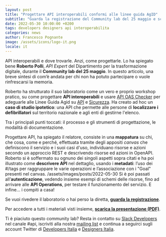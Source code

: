 ```yaml
---
layout: post
title: "Progettare API interoperabili conformi alle linee guida AgID"
subtitle: "Guarda la registrazione del Community lab del 25 maggio e scopri uno strumento indispensabile per i servizi pubblici digitali"
date: 2022-05-30 10:00:00 +0200
tags: developers designers api interoperabilita
categories: news
author: Francesco Pognante
image: /assets/icons/logo-it.png
locale: it
---
```


API interoperabili e dove trovarle. Anzi, come progettarle. Lo ha spiegato bene **Roberto Polli**, *API Expert* del Dipartimento per la trasformazione digitale, durante il **Community lab del 25 maggio**. In questo articolo, una breve sintesi di com’è andata per chi non ha potuto partecipare o vuole rinfrescarsi la memoria.

Roberto ha strutturato il suo laboratorio come un vero e proprio workshop pratico, su come progettare **API interoperabili** e usare [API OAS Checker](https://italia.github.io/api-oas-checker/) per adeguarle alle Linee Guida Agid su [API](https://docs.italia.it/italia/piano-triennale-ict/lg-modellointeroperabilita-docs/) e [Sicurezza](https://docs.italia.it/AgID/documenti-in-consultazione/lg-sicurezza-interoperabilita-docs). Ha creato ad hoc un **caso di studio ipotetico**: una API che permette alle persone di **localizzare i defibrillatori** sul territorio nazionale e agli enti di gestirne l'elenco.

Tra i principali punti toccati: il processo e gli strumenti di progettazione, le modalità di documentazione.

Progettare API, ha spiegato il relatore, consiste in una **mappatura** su chi, che cosa, come e perché, effettuata tramite degli appositi *canvas* che definiscono il servizio e i suoi casi d'uso, individuano risorse e azioni secondo un approccio REST e descrivendo risorse ed azioni in OpenAPI.
Roberto si è soffermato su ognuno dei singoli aspetti sopra citati e ha poi illustrato come **descrivere API** nel dettaglio, usando i **metadati**: l’uso dei #/tags per raggruppare le varie operazioni e l’associazione con i "Goal" presenti nel canvas.
/assets/images/posts/2022-05-30
Si è poi passati all’**autenticazione**, vedendo insieme esempi di schemi delle risorse, fino ad arrivare alle **API Operations**, per testare il funzionamento del servizio. E infine… i compiti a casa!

Se vuoi rivedere il laboratorio o hai perso la diretta, **[guarda la registrazione](https://www.youtube.com/watch?v=D-3t8h1E9yE)**.

Per accedere a tutti i materiali visti insieme, **[scarica la presentazione (PDF)](/assets/images/posts/2022-05-30/CommunityLab-2022-05-25.pdf)**.

Ti è piaciuto questo community lab? Resta in contatto su [Slack Developers](https://slack.developers.italia.it/) nel canale #api, iscriviti alla nostra [mailing list](https://developers.italia.it/it/contatti#mailing-list) e continua a seguirci sugli account Twitter di [Developers Italia](https://twitter.com/developersITA) e [Designers Italia](https://twitter.com/DesignersITA).
